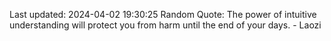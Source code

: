 Last updated: 2024-04-02 19:30:25
Random Quote: The power of intuitive understanding will protect you from harm until the end of your days. - Laozi